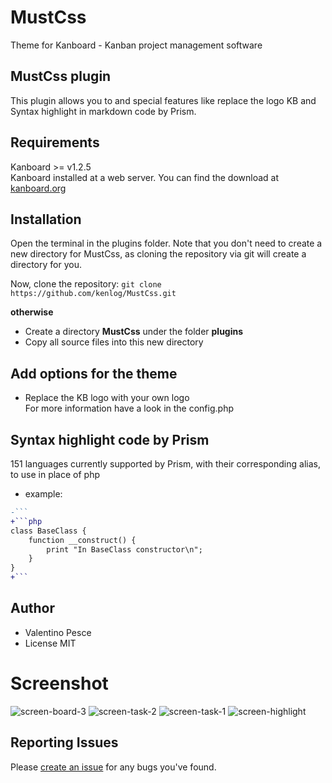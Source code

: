 # MustCss
Theme for Kanboard - Kanban project management software

MustCss plugin
------------
This plugin allows you to and special features like replace the logo KB and Syntax highlight in markdown code by Prism.

Requirements
------------
Kanboard >= v1.2.5  
Kanboard installed at a web server.
You can find the download at [kanboard.org](https://kanboard.org/)

Installation
------------
Open the terminal in the plugins folder. Note that you don't need to create a new directory for MustCss, as cloning the repository via git will create a directory for you. 

Now, clone the repository: ```git clone https://github.com/kenlog/MustCss.git```

**otherwise**
- Create a directory **MustCss** under the folder **plugins**
- Copy all source files into this new directory

Add options for the theme
------------
- Replace the KB logo with your own logo  
For more information have a look in the config.php

Syntax highlight code by Prism
------------
151 languages currently supported by Prism, with their corresponding alias, to use in place of php
- example:  
```diff
-```
+```php
class BaseClass {
    function __construct() {
        print "In BaseClass constructor\n";
    }
}
+```
```

Author
------------
- Valentino Pesce
- License MIT

# Screenshot
![screen-board-3](https://user-images.githubusercontent.com/11728231/42727267-b8754144-87a3-11e8-8c3d-6151fa92b76d.jpg)
![screen-task-2](https://user-images.githubusercontent.com/11728231/42726115-91f9972c-878f-11e8-83b6-ef533f34327e.jpg)
![screen-task-1](https://user-images.githubusercontent.com/11728231/42726116-922fd0bc-878f-11e8-99da-76aecf8fd97d.jpg)
![screen-highlight](https://user-images.githubusercontent.com/11728231/42735774-4bcaa50e-885a-11e8-8018-0649620ce795.jpg)

Reporting Issues
------------
Please [create an issue](https://github.com/kenlog/MustCss/issues) for any bugs you've found.

